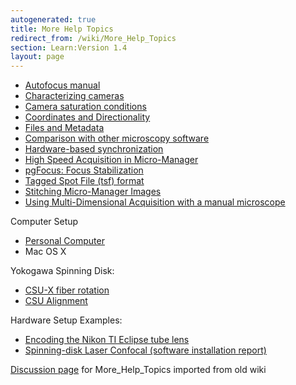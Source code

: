 ```yaml
---
autogenerated: true
title: More Help Topics
redirect_from: /wiki/More_Help_Topics
section: Learn:Version 1.4
layout: page
---
```


-   [Autofocus manual](Autofocus_manual)
-   [Characterizing cameras](Measuring_camera_specifications)
-   [Camera saturation
    conditions](Camera_saturation_conditions)
-   [Coordinates and
    Directionality](Coordinates_and_Directionality)
-   [Files and Metadata](Files_and_Metadata)
-   [Comparison with other microscopy
    software](Comparison_with_other_microscopy_software)
-   [Hardware-based
    synchronization](Hardware-based_Synchronization_in_Micro-Manager)
-   [High Speed Acquisition in
    Micro-Manager](High_Speed_Acquisition_in_Micro-Manager)
-   [ pgFocus: Focus Stabilization](PgFocus)
-   [Tagged Spot File (tsf)
    format](Tagged_Spot_File_(tsf)_format)
-   [Stitching Micro-Manager
    Images](Stitching_Micro-Manager_Images)
-   [Using Multi-Dimensional Acquisition with a manual
    microscope](Using_Multi-Dimensional_Acquisition_with_a_manual_microscope)

Computer Setup

-   [Personal Computer](Personal_computer_setup)
-   Mac OS X

Yokogawa Spinning Disk:

-   [CSU-X fiber rotation](CSU-X_fiber_rotation)
-   [CSU Alignment](CSU_Alignment)

Hardware Setup Examples:

-   [Encoding the Nikon TI Eclipse tube
    lens](Encoding_the_Nikon_TI_Eclipse_tube_lens)
-   [ Spinning-disk Laser Confocal (software installation
    report)](Setup_UTSW_SD)


[Discussion page](/talk/More_Help_Topics) for More_Help_Topics imported from old wiki
